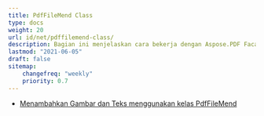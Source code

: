 ```yaml
---
title: PdfFileMend Class
type: docs
weight: 20
url: id/net/pdffilemend-class/
description: Bagian ini menjelaskan cara bekerja dengan Aspose.PDF Facades menggunakan Kelas PdfFileMend.
lastmod: "2021-06-05"
draft: false
sitemap:
    changefreq: "weekly"
    priority: 0.7
---
```


- [Menambahkan Gambar dan Teks menggunakan kelas PdfFileMend](/pdf/net/adding-images-and-text-using-pdffilemend-class/)